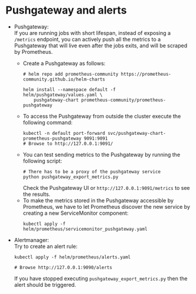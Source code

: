 # Pushgateway and alerts

- Pushgateway:  
  If you are running jobs with short lifespan, instead of exposing a `/metrics` endpoint, you can actively push
  all the metrics to a Pushgateway that will live even after the jobs exits, and will be scraped by Prometheus.
    - Create a Pushgateway as follows:
      ```shell
      # helm repo add prometheus-community https://prometheus-community.github.io/helm-charts
      
      helm install --namespace default -f helm/pushgateway/values.yaml \
          pushgateway-chart prometheus-community/prometheus-pushgateway
      ```
    - To access the Pushgateway from outside the cluster execute the following command:
      ```shell
      kubectl -n default port-forward svc/pushgateway-chart-prometheus-pushgateway 9091:9091
      # Browse to http://127.0.0.1:9091/
      ```
    - You can test sending metrics to the Pushgateway by running the following script:
      ```shell
      # There has to be a proxy of the pushgateway service
      python pushgateway_export_metrics.py
      ```
      Check the Pushgateway UI or `http://127.0.0.1:9091/metrics` to see the results.
    - To make the metrics stored in the Pushgateway accessible by Prometheus, we have to
      let Prometheus discover the new service by creating a new ServiceMonitor component:
      ```shell
      kubectl apply -f helm/prometheus/servicemonitor_pushgateway.yaml
      ```

- Alertmanager:  
  Try to create an alert rule:
  ```shell
  kubectl apply -f helm/prometheus/alerts.yaml
  
  # Browse http://127.0.0.1:9090/alerts
  ```
  If you have stopped executing `pushgateway_export_metrics.py` then the alert should be triggered.
